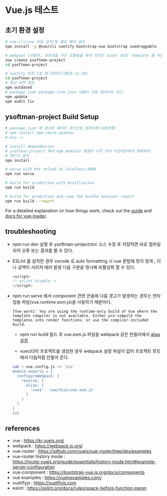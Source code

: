 # Vue.js 테스트

## 초기 환경 설정

```bash
# vue-cli(vue 자동 설치)등 필요 패키 설치
npm install -g @vue/cli vuetify bootstrap-vue bootstrap vuedraggable

# webpack (번들러, 의존성을 가진 모듈들을 묶어 정적인 asset 생성) template 를 이용해 프로젝트 생성
vue create ysoftman-project
cd ysoftman-project

# vuetify 버전 2로 업그레이드(2019-11-20)
cd ysoftman-project
# 최신 버전 확인
npm outdated
# package.json package-lock.json 내용이 자동 업데이트 된다.
npm update
npm audit fix

```

## ysoftman-project Build Setup

``` bash
# package.json 에 명시된 패키지 최신으로 업데이트(사용안함)
# npm install npm-check-updates
# ncu -u

# install dependencies
# ysoftman-project 에서 npm_modules 용량이 너무 커서 커밋대상에서 제외하자.
# 패키지 설치
npm install

# serve with hot reload at localhost:8080
npm run serve

# build for production with minification
npm run build

# build for production and view the bundle analyzer report
npm run build --report
```

For a detailed explanation on how things work, check out the [guide](http://vuejs-templates.github.io/webpack/) and [docs for vue-loader](http://vuejs.github.io/vue-loader).

## troubleshooting

- npm run dev 실행 후 ysoftman-project/src 소스 수정 후 저장하면 바로 컴파일되어 오류 또는 결과를 볼 수 있다.

- ESLint 를 설치한 경우 vscode 로 auto formatting 시 vue 문법에 맞지 않게 ; 이나 공백이 사리져 에러 발생 다음 구문을 명시해 비활성화 할 수 있다.

  ```javascript
  <script>
  /* eslint-disable */
  </script>
  ```

- npm run serve 에서 component 관련 콘솔에 다음 경고가 발생하는 경우는 런타임용 파일(vue.runtime.esm.js)을 사용하기 때문이다.

  ```text
  [Vue warn]: You are using the runtime-only build of Vue where the template compiler is not available. Either pre-compile the templates into render functions, or use the compiler-included build.
  ```

  - npm run build 빌드 후 vue.esm.js 파일을 webpack 같은 번들러에서 [alias 설정](https://kr.vuejs.org/v2/guide/installation.html#Runtime-Compiler-vs-Runtime-only)

  - vuecli3의 프로젝트를 생성한 경우 webpack 설정 파일이 없어 프로젝트 루트 에서 다음처럼 만들어 준다.

  ```bash
  cat > vue.config.js << 'zzz'
  module.exports = {
    configureWebpack: {
      resolve: {
        alias: {
          'vue$': 'vue/dist/vue.esm.js'
        }
      }
    }
  }
  zzz
  ```

## references

- vue : https://kr.vuejs.org/
- webpack : https://webpack.js.org/
- vue-router : https://github.com/vuejs/vue-router/tree/dev/examples
- vue-router history mode : https://router.vuejs.org/guide/essentials/history-mode.html#example-server-configuration
- vue-component : https://bootstrap-vue.js.org/docs/components
- vue examples : https://vuejsexamples.com/
- vuetifyjs : https://vuetifyjs.com
- eslint : https://eslint.org/docs/rules/space-before-function-paren
